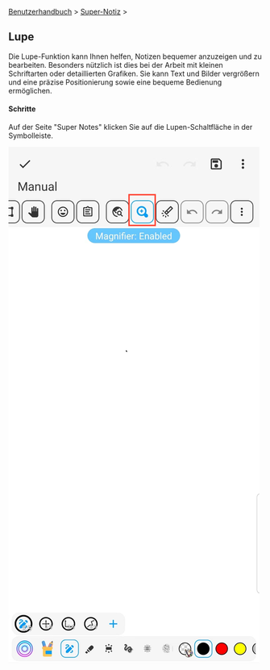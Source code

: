 [Benutzerhandbuch](/dragonnest/drawnote/manual/en) > [Super-Notiz](/dragonnest/drawnote/manual/en/super_note) >

Lupe
---
Die Lupe-Funktion kann Ihnen helfen, Notizen bequemer anzuzeigen und zu bearbeiten. Besonders nützlich ist dies bei der Arbeit mit kleinen Schriftarten oder detaillierten Grafiken. Sie kann Text und Bilder vergrößern und eine präzise Positionierung sowie eine bequeme Bedienung ermöglichen.
#### Schritte

Auf der Seite "Super Notes" klicken Sie auf die Lupen-Schaltfläche in der Symbolleiste.

![](imgs/magnifier.png)
